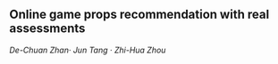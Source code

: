 ## Online game props recommendation with real assessments

*De-Chuan Zhan· Jun Tang · Zhi-Hua Zhou*

